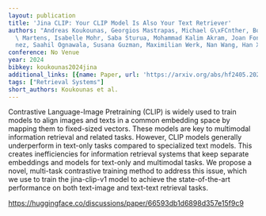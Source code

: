 ```yaml
---
layout: publication
title: 'Jina CLIP: Your CLIP Model Is Also Your Text Retriever'
authors: "Andreas Koukounas, Georgios Mastrapas, Michael G\xFCnther, Bo Wang, Scott\
  \ Martens, Isabelle Mohr, Saba Sturua, Mohammad Kalim Akram, Joan Fontanals Mart\xED\
  nez, Saahil Ognawala, Susana Guzman, Maximilian Werk, Nan Wang, Han Xiao"
conference: No Venue
year: 2024
bibkey: koukounas2024jina
additional_links: [{name: Paper, url: 'https://arxiv.org/abs/hf2405.20204'}]
tags: ["Retrieval Systems"]
short_authors: Koukounas et al.
---
```

Contrastive Language-Image Pretraining (CLIP) is widely used to train models to align images and texts in a common embedding space by mapping them to fixed-sized vectors. These models are key to multimodal information retrieval and related tasks. However, CLIP models generally underperform in text-only tasks compared to specialized text models. This creates inefficiencies for information retrieval systems that keep separate embeddings and models for text-only and multimodal tasks. We propose a novel, multi-task contrastive training method to address this issue, which we use to train the jina-clip-v1 model to achieve the state-of-the-art performance on both text-image and text-text retrieval tasks.

https://huggingface.co/discussions/paper/66593db1d6898d357e15f9c9